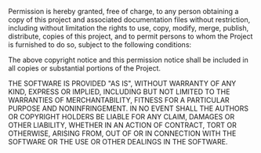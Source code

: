 Permission is hereby granted, free of charge, to any person obtaining a copy
of this project and associated documentation files without restriction, including 
without limitation the rights to use, copy, modify, merge, publish, distribute,
copies of this project, and to permit persons to whom the Project is
furnished to do so, subject to the following conditions:

The above copyright notice and this permission notice shall be included in
all copies or substantial portions of the Project.

THE SOFTWARE IS PROVIDED "AS IS", WITHOUT WARRANTY OF ANY KIND, EXPRESS OR
IMPLIED, INCLUDING BUT NOT LIMITED TO THE WARRANTIES OF MERCHANTABILITY,
FITNESS FOR A PARTICULAR PURPOSE AND NONINFRINGEMENT. IN NO EVENT SHALL THE
AUTHORS OR COPYRIGHT HOLDERS BE LIABLE FOR ANY CLAIM, DAMAGES OR OTHER
LIABILITY, WHETHER IN AN ACTION OF CONTRACT, TORT OR OTHERWISE, ARISING FROM,
OUT OF OR IN CONNECTION WITH THE SOFTWARE OR THE USE OR OTHER DEALINGS IN
THE SOFTWARE.
